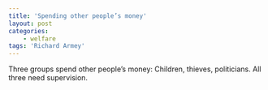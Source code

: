```yaml
---
title: 'Spending other people’s money'
layout: post
categories:
    - welfare
tags: 'Richard Armey'
---
```


Three groups spend other people’s money: Children, thieves, politicians. All three need supervision.